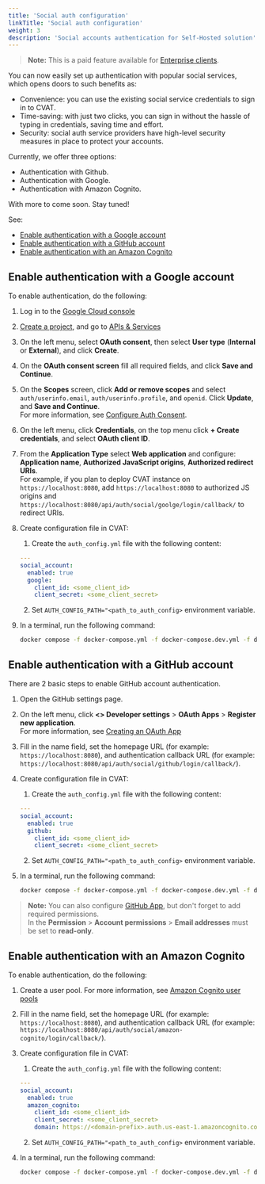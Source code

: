 ```yaml
---
title: 'Social auth configuration'
linkTitle: 'Social auth configuration'
weight: 3
description: 'Social accounts authentication for Self-Hosted solution'
---
```


> **Note:** This is a paid feature available for [Enterprise clients](https://www.cvat.ai/pricing/on-prem).

You can now easily set up authentication with popular social services, which opens doors to
such benefits as:

- Convenience: you can use the existing
  social service credentials to sign in to CVAT.
- Time-saving: with just two clicks, you can
  sign in without the hassle of typing in сredentials, saving time and effort.
- Security: social auth service providers have
  high-level security measures in place to protect your accounts.

Currently, we offer three options:

- Authentication with Github.
- Authentication with Google.
- Authentication with Amazon Cognito.

With more to come soon. Stay tuned!

See:

- [Enable authentication with a Google account](#enable-authentication-with-a-google-account)
- [Enable authentication with a GitHub account](#enable-authentication-with-a-github-account)
- [Enable authentication with an Amazon Cognito](#enable-authentication-with-an-amazon-cognito)

## Enable authentication with a Google account

To enable authentication, do the following:

1. Log in to the [Google Cloud console](https://console.cloud.google.com/)
2. [Create a project](https://cloud.google.com/resource-manager/docs/creating-managing-projects),
   and go to [APIs & Services](https://console.cloud.google.com/apis/)
3. On the left menu, select **OAuth consent**, then select
   **User type** (**Internal** or **External**), and click **Create**.
4. On the **OAuth consent screen** fill all required fields, and click **Save and Continue**.
5. On the **Scopes** screen, click **Add or remove scopes** and
   select `auth/userinfo.email`, `auth/userinfo.profile`, and `openid`.
   Click **Update**, and **Save and Continue**.
   <br>For more information, see [Configure Auth Consent](https://developers.google.com/workspace/guides/configure-oauth-consent).
6. On the left menu, click **Credentials**, on the top
   menu click **+ Create credentials**, and select **OAuth client ID**.
7. From the **Application Type** select **Web application** and
   configure: **Application name**, **Authorized JavaScript origins**, **Authorized redirect URIs**.
   <br> For example, if you plan to deploy CVAT instance on `https://localhost:8080`, add `https://localhost:8080`
   to authorized JS origins and `https://localhost:8080/api/auth/social/goolge/login/callback/` to redirect URIs.
8. Create configuration file in CVAT:

   1. Create the `auth_config.yml` file with the following content:

   ```yaml
   ---
   social_account:
     enabled: true
     google:
       client_id: <some_client_id>
       client_secret: <some_client_secret>
   ```

   2. Set `AUTH_CONFIG_PATH="<path_to_auth_config>` environment variable.

9. In a terminal, run the following command:

   ```bash
   docker compose -f docker-compose.yml -f docker-compose.dev.yml -f docker-compose.override.yml up -d --build
   ```

## Enable authentication with a GitHub account

There are 2 basic steps to enable GitHub account authentication.

1. Open the GitHub settings page.
2. On the left menu, click **<> Developer settings** > **OAuth Apps** > **Register new application**.
   <br>For more information, see [Creating an OAuth App](https://docs.github.com/en/developers/apps/building-oauth-apps/creating-an-oauth-app)
3. Fill in the name field, set the homepage URL (for example: `https://localhost:8080`),
   and authentication callback URL (for example: `https://localhost:8080/api/auth/social/github/login/callback/`).
4. Create configuration file in CVAT:

   1. Create the `auth_config.yml` file with the following content:

   ```yaml
   ---
   social_account:
     enabled: true
     github:
       client_id: <some_client_id>
       client_secret: <some_client_secret>
   ```

   2. Set `AUTH_CONFIG_PATH="<path_to_auth_config>` environment variable.

5. In a terminal, run the following command:

   ```bash
   docker compose -f docker-compose.yml -f docker-compose.dev.yml -f docker-compose.override.yml up -d --build
   ```

> **Note:** You can also configure [GitHub App](https://docs.github.com/en/developers/apps/building-github-apps/creating-a-github-app),
> but don't forget to add required permissions.
> <br>In the **Permission** > **Account permissions** > **Email addresses** must be set to **read-only**.

## Enable authentication with an Amazon Cognito

To enable authentication, do the following:

1. Create a user pool. For more information,
   see [Amazon Cognito user pools](https://docs.aws.amazon.com/cognito/latest/developerguide/cognito-user-identity-pools.html)
2. Fill in the name field, set the homepage URL (for example: `https://localhost:8080`),
   and authentication callback URL (for example: `https://localhost:8080/api/auth/social/amazon-cognito/login/callback/`).
3. Create configuration file in CVAT:

   1. Create the `auth_config.yml` file with the following content:

   ```yaml
   ---
   social_account:
     enabled: true
     amazon_cognito:
       client_id: <some_client_id>
       client_secret: <some_client_secret>
       domain: https://<domain-prefix>.auth.us-east-1.amazoncognito.com
   ```

   2. Set `AUTH_CONFIG_PATH="<path_to_auth_config>` environment variable.

3. In a terminal, run the following command:

   ```bash
   docker compose -f docker-compose.yml -f docker-compose.dev.yml -f docker-compose.override.yml up -d --build
   ```
